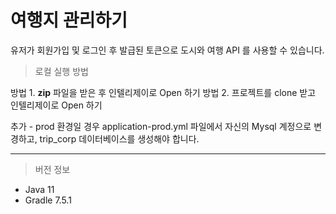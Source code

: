 # 여행지 관리하기

유저가 회원가입 및 로그인 후 발급된 토큰으로 도시와 여행 API 를 사용할 수 있습니다.

> 로컬 실행 방법

방법 1. **zip** 파일을 받은 후 인텔리제이로 Open 하기
방법 2. 프로젝트를 clone 받고 인텔리제이로 Open 하기

추가 - prod 환경일 경우 application-prod.yml 파일에서 자신의 Mysql 계정으로 변경하고, trip_corp 데이터베이스를 생성해야 합니다.

---

> 버전 정보
- Java 11
- Gradle 7.5.1


